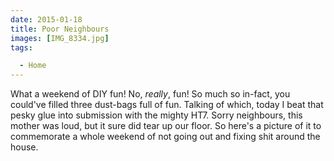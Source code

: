 ```yaml
---
date: 2015-01-18
title: Poor Neighbours
images: [IMG_8334.jpg]
tags:

  - Home
---
```

What a weekend of DIY fun! No, _really_, fun! So much so in-fact, you could've filled three dust-bags full of fun. Talking of which, today I beat that pesky glue into submission with the mighty HT7. Sorry neighbours, this mother was loud, but it sure did tear up our floor. So here's a picture of it to commemorate a whole weekend of not going out and fixing shit around the house.